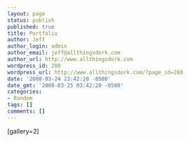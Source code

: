 ```yaml
---
layout: page
status: publish
published: true
title: Portfolio
author: Jeff
author_login: admin
author_email: jeff@allthingsdork.com
author_url: http://www.allthingsdork.com
wordpress_id: 280
wordpress_url: http://www.allthingsdork.com/?page_id=280
date: '2008-03-24 23:42:20 -0500'
date_gmt: '2008-03-25 03:42:20 -0500'
categories:
- Random
tags: []
comments: []
---
```

<p>[gallery=2]</p>
